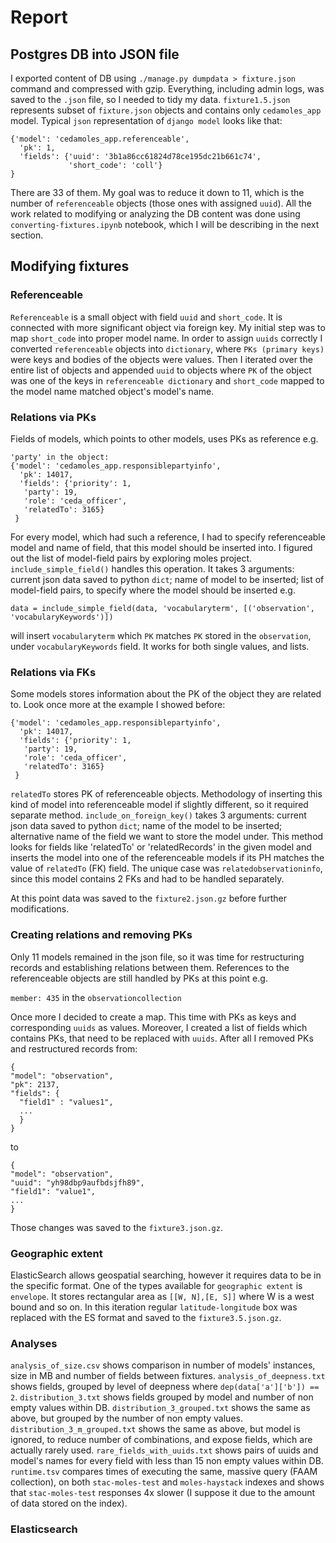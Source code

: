 # Report 
## Postgres DB into JSON file
I exported content of DB using `./manage.py dumpdata > fixture.json` command and compressed with gzip. Everything, including admin logs, was saved to the `.json` file, so I needed to tidy my data. `fixture1.5.json` represents subset of `fixture.json` objects and contains only `cedamoles_app` model. Typical `json` representation of `django model` looks like that:
```
{'model': 'cedamoles_app.referenceable',
  'pk': 1,
  'fields': {'uuid': '3b1a86cc61824d78ce195dc21b661c74',
             'short_code': 'coll'}
}
```
There are 33 of them. My goal was to reduce it down to 11, which is the number of `referenceable` objects (those ones with assigned `uuid`). All the work related to modifying or analyzing the DB content was done using `converting-fixtures.ipynb` notebook, which I will be describing in the next section.
## Modifying fixtures
### Referenceable
`Referenceable` is a small object with field `uuid` and `short_code`. It is connected with more significant object via foreign key. My initial step was to map `short_code` into proper model name. In order to assign `uuids` correctly I converted `referenceable` objects into `dictionary`, where `PKs (primary keys)` were keys and bodies of the objects were values. Then I iterated over the entire list of objects and appended `uuid` to objects where `PK` of the object was one of the keys in `referenceable dictionary` and `short_code` mapped to the model name matched object's model's name.

### Relations via PKs
Fields of models, which points to other models, uses PKs as reference e.g.
```
'party' in the object:
{'model': 'cedamoles_app.responsiblepartyinfo',
  'pk': 14017,
  'fields': {'priority': 1,
   'party': 19,
   'role': 'ceda_officer',
   'relatedTo': 3165}
 }
```
For every model, which had such a reference, I had to specify referenceable model and name of field, that this model should be inserted into. I figured out the list of model-field pairs by exploring moles project. `include_simple_field()` handles this operation. It takes 3 arguments: current json data saved to python `dict`; name of model to be inserted; list of model-field pairs, to specify where the model should be inserted e.g.
```
data = include_simple_field(data, 'vocabularyterm', [('observation', 'vocabularyKeywords')])
```
will insert `vocabularyterm` which `PK` matches `PK` stored in the `observation`, under `vocabularyKeywords` field. It works for both single values, and lists. 

### Relations via FKs
Some models stores information about the PK of the object they are related to. Look once more at the example I showed before:
```
{'model': 'cedamoles_app.responsiblepartyinfo',
  'pk': 14017,
  'fields': {'priority': 1,
   'party': 19,
   'role': 'ceda_officer',
   'relatedTo': 3165}
 }
```
`relatedTo` stores PK of referenceable objects. Methodology of inserting this kind of model into referenceable model if slightly different, so it required separate method. `include_on_foreign_key()` takes 3 arguments: current json data saved to python `dict`; name of the model to be inserted; alternative name of the field we want to store the model under. This method looks for fields like 'relatedTo' or 'relatedRecords' in the given model and inserts the model into one of the referenceable models if its PH matches the value of `relatedTo` (FK) field. The unique case was `relatedobservationinfo`, since this model contains 2 FKs and had to be handled separately. 

At this point data was saved to the `fixture2.json.gz` before further modifications. 

### Creating relations and removing PKs
Only 11 models remained in the json file, so it was time for restructuring records and establishing relations between them. References to the referenceable objects are still handled by PKs at this point e.g.

`member: 435` in the `observationcollection`

Once more I decided to create a map. This time with PKs as keys and corresponding `uuids` as values. Moreover, I created a list of fields which contains PKs, that need to be replaced with `uuids`. After all I removed PKs and restructured records from:
```
{
"model": "observation",
"pk": 2137,
"fields": {
  "field1" : "values1",
  ...
  }
}
```
to
```
{
"model": "observation",
"uuid": "yh98dbp9aufbdsjfh89",
"field1": "value1",
...
}
```
Those changes was saved to the `fixture3.json.gz`.
### Geographic extent
ElasticSearch allows geospatial searching, however it requires data to be in the specific format. One of the types available for `geographic extent` is `envelope`. It stores rectangular area as `[[W, N],[E, S]]` where W is a west bound and so on. In this iteration regular `latitude-longitude` box was replaced with the ES format and saved to the `fixture3.5.json.gz`.

### Analyses
`analysis_of_size.csv` shows comparison in number of models' instances, size in MB and number of fields between fixtures.
`analysis_of_deepness.txt` shows fields, grouped by level of deepness where `dep(data['a']['b']) == 2`. 
`distribution_3.txt` shows fields grouped by model and number of non empty values within DB.
`distribution_3_grouped.txt` shows the same as above, but grouped by the number of non empty values.
`distribution_3_m_grouped.txt` shows the same as above, but model is ignored, to reduce number of combinations, and expose fields, which are actually rarely used.
`rare_fields_with_uuids.txt` shows pairs of uuids and model's names for every field with less than 15 non empty values within DB.
`runtime.tsv` compares times of executing the same, massive query (FAAM collection), on both `stac-moles-test` and `moles-haystack` indexes and shows that `stac-moles-test` responses 4x slower (I suppose it due to the amount of data stored on the index).

### Elasticsearch

